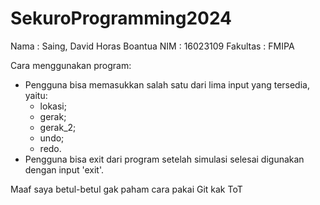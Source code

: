 # SekuroProgramming2024
Nama     : Saing, David Horas Boantua
NIM      : 16023109
Fakultas : FMIPA

Cara menggunakan program:
- Pengguna bisa memasukkan salah satu dari lima input yang tersedia, yaitu:
  - lokasi;
  - gerak;
  - gerak_2;
  - undo;
  - redo.
- Pengguna bisa exit dari program setelah simulasi selesai digunakan dengan input 'exit'. 

Maaf saya betul-betul gak paham cara pakai Git kak ToT
